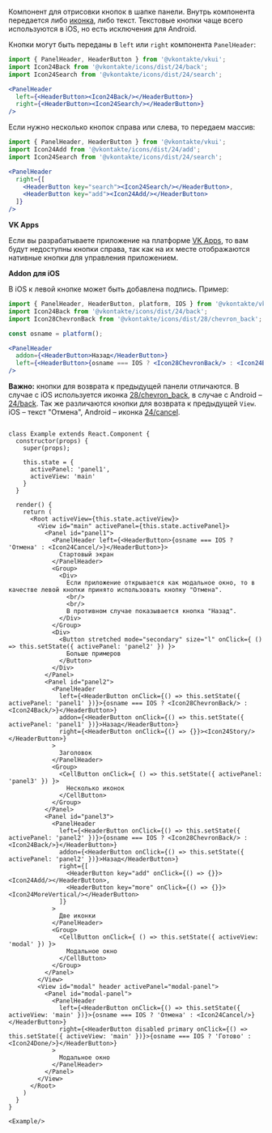 Компонент для отрисовки кнопок в шапке панели. Внутрь компонента передается либо [иконка](https://vkcom.github.io/icons/),
либо текст. Текстовые кнопки чаще всего используются в iOS, но есть исключения для Android.

Кнопки могут быть переданы в `left` или `right` компонента `PanelHeader`:

```jsx static
import { PanelHeader, HeaderButton } from '@vkontakte/vkui';
import Icon24Back from '@vkontakte/icons/dist/24/back';
import Icon24Search from '@vkontakte/icons/dist/24/search';

<PanelHeader
  left={<HeaderButton><Icon24Back/></HeaderButton>}
  right={<HeaderButton><Icon24Search/></HeaderButton>}
/>
```

Если нужно несколько кнопок справа или слева, то передаем массив:

```jsx static
import { PanelHeader, HeaderButton } from '@vkontakte/vkui';
import Icon24Add from '@vkontakte/icons/dist/24/add';
import Icon24Search from '@vkontakte/icons/dist/24/search';

<PanelHeader
  right={[
    <HeaderButton key="search"><Icon24Search/></HeaderButton>,
    <HeaderButton key="add"><Icon24Add/></HeaderButton>
  ]}
/>
```

**VK Apps**

Если вы разрабатываете приложение на платформе [VK Apps](https://vk.com/vkappsdev), то вам будут недоступны
кнопки справа, так как на их месте отображаются нативные кнопки для управления приложением.

**Addon для iOS**

В iOS к левой кнопке может быть добавлена подпись. Пример:

```jsx static
import { PanelHeader, HeaderButton, platform, IOS } from '@vkontakte/vkui';
import Icon24Back from '@vkontakte/icons/dist/24/back';
import Icon28ChevronBack from '@vkontakte/icons/dist/28/chevron_back';

const osname = platform();

<PanelHeader
  addon={<HeaderButton>Назад</HeaderButton>}
  left={<HeaderButton>{osname === IOS ? <Icon28ChevronBack/> : <Icon24Back/>}</HeaderButton>}
/>
```

**Важно:** кнопки для возврата к предыдущей панели отличаются.
В случае с iOS используется иконка [28/chevron_back](https://vkcom.github.io/icons/#28/chevron_back), в случае с
Android – [24/back](https://vkcom.github.io/icons/#24/back). Так же различаются кнопки для возврата к предыдущей
`View`. iOS – текст "Отмена", Android – иконка [24/cancel](https://vkcom.github.io/icons/#24/cancel).

```

class Example extends React.Component {
  constructor(props) {
    super(props);

    this.state = {
      activePanel: 'panel1',
      activeView: 'main'
    }
  }

  render() {
    return (
      <Root activeView={this.state.activeView}>
        <View id="main" activePanel={this.state.activePanel}>
          <Panel id="panel1">
            <PanelHeader left={<HeaderButton>{osname === IOS ? 'Отмена' : <Icon24Cancel/>}</HeaderButton>}>
              Стартовый экран
            </PanelHeader>
            <Group>
              <Div>
                Если приложение открывается как модальное окно, то в качестве левой кнопки принято использовать кнопку "Отмена".
                <br/>
                <br/>
                В противном случае показывается кнопка "Назад".
              </Div>
            </Group>
            <Div>
              <Button stretched mode="secondary" size="l" onClick={ () => this.setState({ activePanel: 'panel2' }) }>
                Больше примеров
              </Button>
            </Div>
          </Panel>
          <Panel id="panel2">
            <PanelHeader
              left={<HeaderButton onClick={() => this.setState({ activePanel: 'panel1' })}>{osname === IOS ? <Icon28ChevronBack/> : <Icon24Back/>}</HeaderButton>}
              addon={<HeaderButton onClick={() => this.setState({ activePanel: 'panel1' })}>Назад</HeaderButton>}
              right={<HeaderButton onClick={() => {}}><Icon24Story/></HeaderButton>}
            >
              Заголовок
            </PanelHeader>
            <Group>
              <CellButton onClick={ () => this.setState({ activePanel: 'panel3' }) }>
                Несколько иконок
              </CellButton>
            </Group>
          </Panel>
          <Panel id="panel3">
            <PanelHeader
              left={<HeaderButton onClick={() => this.setState({ activePanel: 'panel2' })}>{osname === IOS ? <Icon28ChevronBack/> : <Icon24Back/>}</HeaderButton>}
              addon={<HeaderButton onClick={() => this.setState({ activePanel: 'panel2' })}>Назад</HeaderButton>}
              right={[
                <HeaderButton key="add" onClick={() => {}}><Icon24Add/></HeaderButton>,
                <HeaderButton key="more" onClick={() => {}}><Icon24MoreVertical/></HeaderButton>
              ]}
            >
              Две иконки
            </PanelHeader>
            <Group>
              <CellButton onClick={ () => this.setState({ activeView: 'modal' }) }>
                Модальное окно
              </CellButton>
            </Group>
          </Panel>
        </View>
        <View id="modal" header activePanel="modal-panel">
          <Panel id="modal-panel">
            <PanelHeader
              left={<HeaderButton onClick={() => this.setState({ activeView: 'main' })}>{osname === IOS ? 'Отмена' : <Icon24Cancel/>}</HeaderButton>}
              right={<HeaderButton disabled primary onClick={() => this.setState({ activeView: 'main' })}>{osname === IOS ? 'Готово' : <Icon24Done/>}</HeaderButton>}
            >
              Модальное окно
            </PanelHeader>
          </Panel>
        </View>
      </Root>
    )
  }
}

<Example/>
```
